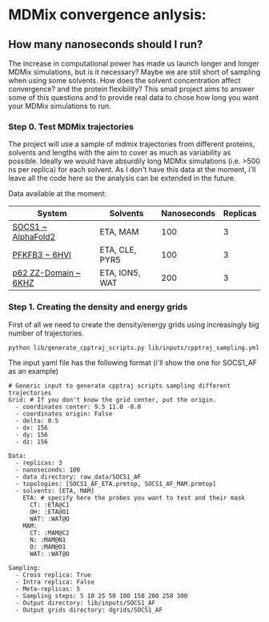 # MDMix convergence anlysis:
## How many nanoseconds should I run?
The increase in computational power has made us launch longer and longer MDMix simulations, but is it necessary?
Maybe we are still short of sampling when using some solvents. How does the solvent concentration affect convergence? and the protein flexibility?
This small project aims to answer some of this questions and to provide real data to chose how long you want your MDMix simulations to run.


### Step 0. Test MDMix trajectories
The project will use a sample of mdmix trajectories from different proteins, solvents and lengths with the aim to cover as much as variability as possible.
Ideally we would have absurdily long MDMix simulations (i.e. >500 ns per replica) for each solvent. As I don't have this data at the moment, i'll leave all the code here so the analysis can be extended in the future.

Data available at the moment:

| System | Solvents | Nanoseconds | Replicas |
|--------|----------|-------------|----------|
| [SOCS1 ~ AlphaFold2](https://www.uniprot.org/uniprot/O15524) | ETA, MAM | 100 | 3 |
| [PFKFB3 ~ 6HVI](https://www.uniprot.org/uniprot/Q16875) | ETA, CLE, PYR5 | 100 | 3 |
| [p62 ZZ-Domain ~ 6KHZ](https://www.uniprot.org/uniprot/Q13501) | ETA, ION5, WAT | 200 | 3 |


### Step 1. Creating the density and energy grids
First of all we need to create the density/energy grids using increasingly big number of trajectories.

```{bash}
python lib/generate_cpptraj_scripts.py lib/inputs/cpptraj_sampling.yml
```

The input yaml file has the following format (i'll show the one for SOCS1_AF as an example)

```{yaml}
# Generic input to generate cpptraj scripts sampling different trajectories
Grid: # If you don't know the grid center, put the origin.
  - coordinates center: 9.5 11.0 -8.0
  - coordinates origin: False
  - delta: 0.5
  - dx: 156
  - dy: 156
  - dz: 156

Data:
  - replicas: 3
  - nanoseconds: 100
  - data directory: raw_data/SOCS1_AF
  - topologies: [SOCS1_AF_ETA.prmtop, SOCS1_AF_MAM.prmtop]
  - solvents: [ETA, MAM]
    ETA: # specify here the probes you want to test and their mask
      CT: :ETA@C1
      OH: :ETA@O1
      WAT: :WAT@O
    MAM:
      CT: :MAM@C2
      N: :MAM@N1
      O: :MAM@O1
      WAT: :WAT@O

Sampling:
  - Cross replica: True
  - Intra replica: False
  - Meta-replicas: 5
  - Sampling steps: 5 10 25 50 100 150 200 250 300
  - Output directory: lib/inputs/SOCS1_AF
  - Output grids directory: dgrids/SOCS1_AF
```
